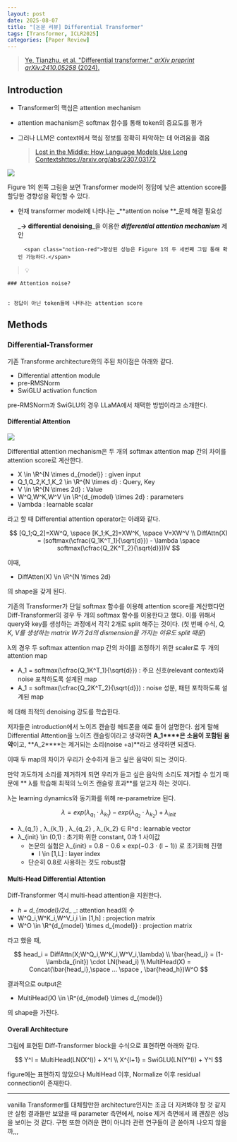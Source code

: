 ```yaml
---
layout: post
date: 2025-08-07
title: "[논문 리뷰] Differential Transformer"
tags: [Transformer, ICLR2025]
categories: [Paper Review]
---
```


> [Ye, Tianzhu, et al. "Differential transformer." ](https://arxiv.org/abs/2410.05258)[_arXiv preprint arXiv:2410.05258_](https://arxiv.org/abs/2410.05258)[ (2024).](https://arxiv.org/abs/2410.05258)



## Introduction

- Transformer의 핵심은 attention mechanism
- attention machanism은 softmax 함수를 통해 token의 중요도를 평가
- 그러나 LLM은 context에서 핵심 정보를 정확히 파악하는 데 어려움을 겪음

	> [Lost in the Middle: How Language Models Use Long Contextshttps://arxiv.org/abs/2307.03172](https://arxiv.org/abs/2307.03172)


![](https://prod-files-secure.s3.us-west-2.amazonaws.com/542b861c-36a8-4051-84e5-8804b6728dba/9083ea56-691a-4752-ae26-47f403431ac8/image.png?X-Amz-Algorithm=AWS4-HMAC-SHA256&X-Amz-Content-Sha256=UNSIGNED-PAYLOAD&X-Amz-Credential=ASIAZI2LB4663MOTU7E3%2F20250914%2Fus-west-2%2Fs3%2Faws4_request&X-Amz-Date=20250914T021957Z&X-Amz-Expires=3600&X-Amz-Security-Token=IQoJb3JpZ2luX2VjENn%2F%2F%2F%2F%2F%2F%2F%2F%2F%2FwEaCXVzLXdlc3QtMiJHMEUCIGNfPHhcdrRtISLEIJnw0fFirR9z%2FnCj57aazR6YnnwcAiEAoB%2FbkA8AujUmjwBLjH2%2F%2FCM9zpiKm%2Fxoam0IL8flfoAq%2FwMIUhAAGgw2Mzc0MjMxODM4MDUiDKDT72Wl6iCaSsbO8yrcAyfwr9wn7FLhwNuk8GweQSApDDjyLhW6A6eqCHhv54dgqePEWFKeyrAFfCYiajAL0p0%2FxrKvTF6MYKaJDhDldsxqzS6Nlm8whPSv6g4n3tYyHGK11xlPdDS46CxxKjUl%2Fp4qTv%2FiCh49aRS3V6I9g8CnTwaCzW%2Flk0NA6OA3U2BScJARmR4adfy6vrafaPhnP2lslxwg4Ur7Eg38HE7cUvXYDyc1VI7Fr6bNA%2Fe5l4j8hCBVkQ2zjkZdNLpjyTEvy%2FGOv4cKB8EwAfZAXQjLzgyvWBi2vcudnknw5Y2oDapyCdACGEsqw5bDWWUgX4R011l2KFPve%2F16ybUbWV2ObtFPq5rD%2FWgBwWosBIGBzLcgwDlvE12WCi5RSRmXRTWea5aExwooWTS%2F1gJNnWWHLmI7pWln22mK0Jxoh8MMVfxg5PtlYWxhuUM0zlygHoYltyqxbWec83QEUxqVPhffXIBWLBpHZeyQM4Cye4mGAmEhoHtDg47noLXqEIvJU4f5mE8mMt%2BypVksAHK7fSRroj2wYuPeYWY%2B54SfS0Gd8xl%2BK%2Bwpb6ykyzJqIsOTelVPIphGUGtR%2Bo9f3qvaIz5l2zfUSvUAAw2lSmi4Sko6xXvPiXryDwLFLTo6xCCOMIKamMYGOqUBaMxxRRp63dJxNaCWvJcfyWjg5869ZaUMGfi74Ly7%2F%2Fi65wlicskDlCMj7q6Gjj9DWLI%2BOGZ0icKVFt82ZcyywrYU%2BMvMPAiCUXmHfwMLu1gQnZple3DhIl8CGvqDQuqBODL%2FfvtB8tNifHRzPE2GeYWk6DuBgO8Jf9yXMi42YhHW%2BkQKrRISV0fwpXF35vwOinlC6t7TphH8Fc2aLI69G5EUer7R&X-Amz-Signature=6b5f9fab2a280e556bb15616a8ac2b1468ba36011144d3c80aaaeba027e2fb21&X-Amz-SignedHeaders=host&x-amz-checksum-mode=ENABLED&x-id=GetObject)


Figure 1의 왼쪽 그림을 보면 Transformer model이 정답에 낮은 attention score를 할당한 경향성을 확인할 수 있다.

- 현재 transformer model에 나타나는 _**attention noise **_문제 해결 필요성

	_**→ differential denoising**_을 이용한 _**differential attention mechanism**_ 제안


		<span class="notion-red">향상된 성능은 Figure 1의 두 세번째 그림 통해 확인 가능하다.</span>


> 💡 


	### Attention noise?


	: 정답이 아닌 token들에 나타나는 attention score



## Methods



### Differential-Transformer


기존 Transforme architecture와의 주된 차이점은 아래와 같다.

- Differential attention module
- pre-RMSNorm
- SwiGLU activation function

pre-RMSNorm과 SwiGLU의 경우 LLaMA에서 채택한 방법이라고 소개한다.



#### Differential Attention


![](https://prod-files-secure.s3.us-west-2.amazonaws.com/542b861c-36a8-4051-84e5-8804b6728dba/116d70b2-1963-4810-9167-f4c7d8a06e8f/image.png?X-Amz-Algorithm=AWS4-HMAC-SHA256&X-Amz-Content-Sha256=UNSIGNED-PAYLOAD&X-Amz-Credential=ASIAZI2LB4663MOTU7E3%2F20250914%2Fus-west-2%2Fs3%2Faws4_request&X-Amz-Date=20250914T021957Z&X-Amz-Expires=3600&X-Amz-Security-Token=IQoJb3JpZ2luX2VjENn%2F%2F%2F%2F%2F%2F%2F%2F%2F%2FwEaCXVzLXdlc3QtMiJHMEUCIGNfPHhcdrRtISLEIJnw0fFirR9z%2FnCj57aazR6YnnwcAiEAoB%2FbkA8AujUmjwBLjH2%2F%2FCM9zpiKm%2Fxoam0IL8flfoAq%2FwMIUhAAGgw2Mzc0MjMxODM4MDUiDKDT72Wl6iCaSsbO8yrcAyfwr9wn7FLhwNuk8GweQSApDDjyLhW6A6eqCHhv54dgqePEWFKeyrAFfCYiajAL0p0%2FxrKvTF6MYKaJDhDldsxqzS6Nlm8whPSv6g4n3tYyHGK11xlPdDS46CxxKjUl%2Fp4qTv%2FiCh49aRS3V6I9g8CnTwaCzW%2Flk0NA6OA3U2BScJARmR4adfy6vrafaPhnP2lslxwg4Ur7Eg38HE7cUvXYDyc1VI7Fr6bNA%2Fe5l4j8hCBVkQ2zjkZdNLpjyTEvy%2FGOv4cKB8EwAfZAXQjLzgyvWBi2vcudnknw5Y2oDapyCdACGEsqw5bDWWUgX4R011l2KFPve%2F16ybUbWV2ObtFPq5rD%2FWgBwWosBIGBzLcgwDlvE12WCi5RSRmXRTWea5aExwooWTS%2F1gJNnWWHLmI7pWln22mK0Jxoh8MMVfxg5PtlYWxhuUM0zlygHoYltyqxbWec83QEUxqVPhffXIBWLBpHZeyQM4Cye4mGAmEhoHtDg47noLXqEIvJU4f5mE8mMt%2BypVksAHK7fSRroj2wYuPeYWY%2B54SfS0Gd8xl%2BK%2Bwpb6ykyzJqIsOTelVPIphGUGtR%2Bo9f3qvaIz5l2zfUSvUAAw2lSmi4Sko6xXvPiXryDwLFLTo6xCCOMIKamMYGOqUBaMxxRRp63dJxNaCWvJcfyWjg5869ZaUMGfi74Ly7%2F%2Fi65wlicskDlCMj7q6Gjj9DWLI%2BOGZ0icKVFt82ZcyywrYU%2BMvMPAiCUXmHfwMLu1gQnZple3DhIl8CGvqDQuqBODL%2FfvtB8tNifHRzPE2GeYWk6DuBgO8Jf9yXMi42YhHW%2BkQKrRISV0fwpXF35vwOinlC6t7TphH8Fc2aLI69G5EUer7R&X-Amz-Signature=43b1e29f8e35b75c450d7aec18d42de5b125b0602b75d63fb7fb53fae45898e4&X-Amz-SignedHeaders=host&x-amz-checksum-mode=ENABLED&x-id=GetObject)


Differential attention mechanism은 두 개의 softmax attention map 간의 차이를 attention score로 계산한다.

- X \in \R^{N \times d\_{model}} : given input
- Q\_1,Q\_2,K\_1,K\_2 \in \R^{N \times d} : Query, Key
- V \in \R^{N \times 2d} : Value
- W^Q,W^K,W^V \in \R^{d\_{model} \times 2d} : parameters
- \lambda : learnable scalar

라고 할 때 Differential attention operator는 아래와 같다.


$$
[Q_1;Q_2]=XW^Q, \space [K_1;K_2]=XW^K, \space V=XW^V \\
DiffAttn(X) = (softmax(\cfrac{Q_1K^T_1}{\sqrt{d}}) - \lambda \space softmax(\cfrac{Q_2K^T_2}{\sqrt{d}}))V
$$


이때,

- DiffAtten(X) \in \R^{N \times 2d}

의 shape을 갖게 된다.


기존의 Transformer가 단일 softmax 함수를 이용해 attention score를 계산했다면 Diff-Transformer의 경우 두 개의 softmax 함수를 이용한다고 했다. 이를 위해서 query와 key를 생성하는 과정에서 각각 2개로 split 해주는 것이다. <span class="notion-red">(첫 번째 수식, </span><span class="notion-red">_Q, K, V를 생성하는 matrix W가 2d의 dismension을 가지는 이유도 split 때문_</span><span class="notion-red">)</span>


 λ의 경우 두 softmax attention map 간의 차이를 조정하기 위한 scaler로 두 개의 attention map

- A\_1 = softmax(\cfrac{Q\_1K^T\_1}{\sqrt{d}}) : 주요 신호(relevant context)와 noise 포착하도록 설계된 map
- A\_1 = softmax(\cfrac{Q\_2K^T\_2}{\sqrt{d}}) : noise 성분, 패턴 포착하도록 설계된 map 

에 대해 최적의 denoising 강도를 학습한다.


저자들은 introduction에서 노이즈 캔슬링 헤드폰을 예로 들어 설명한다. 쉽게 말해 Differential Attention을 노이즈 캔슬링이라고 생각하면 **A\_1****은 소음이 포함된 음악**이고, **A\_2****는 제거되는 소리(noise +a)**라고 생각하면 되겠다. 


이때 두 map의 차이가 우리가 순수하게 듣고 싶은 음악이 되는 것이다. 


만약 과도하게 소리를 제거하게 되면 우리가 듣고 싶은 음악의 소리도 제거할 수 있기 때문에 ** λ를 학습해 최적의 노이즈 캔슬링 효과**를 얻고자 하는 것이다.


λ는 learning dynamics와 동기화를 위해 re-parametrize 된다.


$$
\lambda = exp(\lambda_{q_1} \cdot \lambda_{k_1}) - exp(\lambda_{q_2} \cdot \lambda_{k_2}) + \lambda_{init}
$$

- λ\_{q\_1} , λ\_{k\_1} , λ\_{q\_2} , λ\_{k\_2} ∈ R^d : learnable vector
- λ\_{init} \in (0,1) : 초기화 위한 constant, 0과 1 사이값
	- 논문의 실험은 λ\_{init} = 0.8 − 0.6 × exp(−0.3 · (l − 1)) 로 초기화해 진행
		- l \in [1,L] : layer index
	- 단순히 0.8로 사용하는 것도 robust함


#### **Multi-Head Differential Attention**


Diff-Transformer 역시 multi-head attention을 지원한다.

- _h = d\_{model}/2d__ _: attention head의 수
- W^Q\_i,W^K\_i,W^V\_i,i \in [1,h] : projection matrix
- W^O \in \R^{d\_{model} \times d\_{model}} : projection matrix

라고 했을 때,


$$
head_i = DiffAttn(X;W^Q_i,W^K_i,W^V_i,\lambda) \\
\bar{head_i} = (1-\lambda_{init}) \cdot LN(head_i) \\
MultiHead(X) = Concat(\bar{head_i},\space ... \space , \bar{head_h})W^O
$$


결과적으로 output은

- MultiHead(X) \in \R^{d\_{model} \times d\_{model}}

의 shape을 가진다.



#### Overall Architecture


그림에 표현된 Diff-Transformer block을 수식으로 표현하면 아래와 같다.


$$
Y^l = MultiHead(LN(X^l)) + X^l \\
X^{l+1} = SwiGLU(LN(Y^l)) + Y^l
$$


figure에는 표현하지 않았으나 MultiHead 이후, Normalize 이후 residual connection이 존재한다.


---


vanilla Transformer를 대체할만한 architecture인지는 조금 더 지켜봐야 할 것 같지만 실험 결과들만 보았을 때 parameter 측면에서, noise 제거 측면에서 꽤 괜찮은 성능을 보이는 것 같다. 구현 또한 어려운 편이 아니라 관련 연구들이 곧 쏟아져 나오지 않을까,,,

